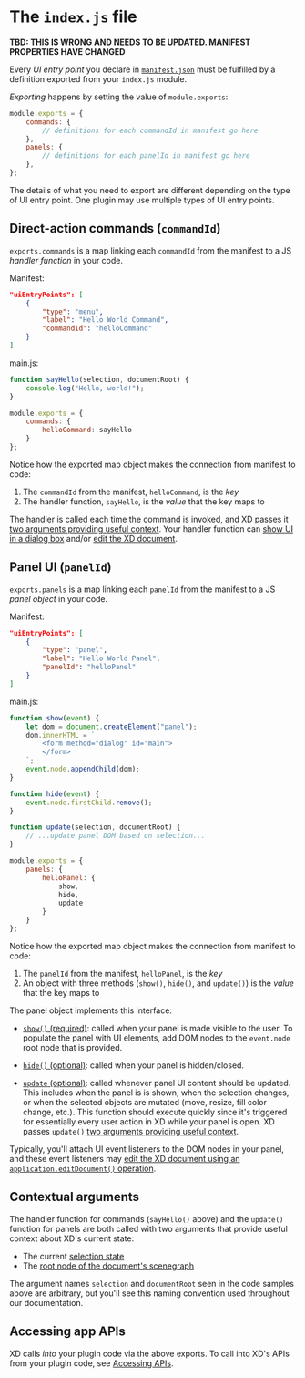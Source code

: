 # The `index.js` file

__TBD: THIS IS WRONG AND NEEDS TO BE UPDATED. MANIFEST PROPERTIES HAVE CHANGED__

Every _UI entry point_ you declare in [`manifest.json`](./manifest.md) must be fulfilled by a definition exported from your `index.js` module.

_Exporting_ happens by setting the value of `module.exports`:

```js
module.exports = {
    commands: {
        // definitions for each commandId in manifest go here
    },
    panels: {
        // definitions for each panelId in manifest go here
    },
};
```

The details of what you need to export are different depending on the type of UI entry point. One plugin may use multiple types of UI entry points.


<a name="command"></a>
## Direct-action commands (`commandId`)

`exports.commands` is a map linking each `commandId` from the manifest to a JS _handler function_ in your code.

Manifest:
```json
"uiEntryPoints": [
    {
        "type": "menu",
        "label": "Hello World Command",
        "commandId": "helloCommand"
    }
]
```

main.js:
```js
function sayHello(selection, documentRoot) {
    console.log("Hello, world!");
}

module.exports = {
    commands: {
        helloCommand: sayHello
    }
};
```

Notice how the exported map object makes the connection from manifest to code:

1. The `commandId` from the manifest, `helloCommand`, is the _key_
2. The handler function, `sayHello`, is the _value_ that the key maps to

The handler is called each time the command is invoked, and XD passes it [two arguments providing useful context](#contextual-arguments). Your handler function can [show UI in a dialog box](../ui/dialogs/index.md) and/or [edit the XD document](../core/lifecycle.md#edit-operations).


<a name="panel"></a>
## Panel UI (`panelId`)

`exports.panels` is a map linking each `panelId` from the manifest to a JS _panel object_ in your code.

Manifest:
```json
"uiEntryPoints": [
    {
        "type": "panel",
        "label": "Hello World Panel",
        "panelId": "helloPanel"
    }
]
```

main.js:
```js
function show(event) {
    let dom = document.createElement("panel");
    dom.innerHTML = `
        <form method="dialog" id="main">
        </form>
    `;
    event.node.appendChild(dom);
}

function hide(event) {
    event.node.firstChild.remove();
}

function update(selection, documentRoot) {
    // ...update panel DOM based on selection...
}

module.exports = {
    panels: {
        helloPanel: {
            show,
            hide,
            update
        }
    }
};
```

Notice how the exported map object makes the connection from manifest to code:

1. The `panelId` from the manifest, `helloPanel`, is the _key_
2. An object with three methods (`show()`, `hide()`, and `update()`) is the _value_ that the key maps to

The panel object implements this interface:

- [`show()` (required)](../ui/panels/show.md): called when your panel is made visible to the user. To populate the panel with UI elements, add DOM nodes to the `event.node` root node that is provided.

- [`hide()` (optional)](../ui/panels/hide.md): called when your panel is hidden/closed.

- [`update` (optional)](../ui/panels/update.md): called whenever panel UI content should be updated. This includes when the panel is is shown, when the selection changes, or when the selected objects are mutated (move, resize, fill color change, etc.). This function should execute quickly since it's triggered for essentially every user action in XD while your panel is open. XD passes `update()` [two arguments providing useful context](#contextual-arguments).

Typically, you'll attach UI event listeners to the DOM nodes in your panel, and these event listeners may [edit the XD document using an `application.editDocument()` operation](../core/lifecycle.md#edit-operations).


## Contextual arguments

The handler function for commands (`sayHello()` above) and the `update()` function for panels are both called with two arguments that provide useful context about XD's current state:

- The current [selection state](../selection.md)
- The [root node of the document's scenegraph](../scenegraph.md#rootnode)

The argument names `selection` and `documentRoot` seen in the code samples above are arbitrary, but you'll see this naming convention used throughout our documentation.


## Accessing app APIs

XD calls _into_ your plugin code via the above exports. To call into XD's APIs from your plugin code, see [Accessing APIs](../core/apis.md).
